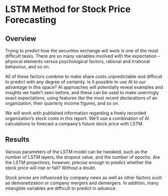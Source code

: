 # LSTM Method for Stock Price Forecasting

## Overview

Trying to predict how the securities exchange will work is one of the most difficult tasks. There are so many variables involved with the expectation – physical elements versus psychological factors, rational and irrational behaviour, and so on.

All of these factors combine to make share costs unpredictable and difficult to predict with any degree of certainty.
Is it possible to use AI to our advantage in this space? AI approaches will potentially reveal examples and insights we hadn’t seen before, and these can be used to make unerringly exact expectations, using features like the most recent declarations of an organization, their quarterly income figures, and so on.

We will work with published information regarding a freely recorded organization’s stock costs in this report.
We’ll use a combination of AI calculations to forecast a company’s future stock price with LSTM.

## Results

Various parameters of the LSTM model can be tweaked, such as the number of LSTM layers, the dropout value, and the number of epochs. Are the LSTM projections, however, precise enough to predict whether the stock price will rise or fall? Without a doubt.

Stock prices are influenced by company news as well as other factors such as demonetization or company mergers and demergers. In addition, many intangible variables are difficult to predict in advance.
